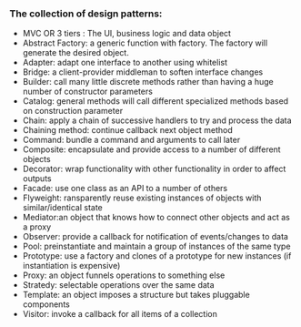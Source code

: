 ### The collection of design patterns:

- MVC OR 3 tiers : The UI, business logic and data object
- Abstract Factory: a generic function with factory. The factory will generate the desired object.
- Adapter: adapt one interface to another using whitelist
- Bridge: a client-provider middleman to soften interface changes
- Builder: call many little discrete methods rather than having a huge number of constructor parameters
- Catalog: general methods will call different specialized methods based on construction parameter
- Chain: apply a chain of successive handlers to try and process the data
- Chaining method: continue callback next object method
- Command: bundle a command and arguments to call later
- Composite: encapsulate and provide access to a number of different objects
- Decorator: wrap functionality with other functionality in order to affect outputs
- Facade: use one class as an API to a number of others
- Flyweight: ransparently reuse existing instances of objects with similar/identical state
- Mediator:an object that knows how to connect other objects and act as a proxy
- Observer: provide a callback for notification of events/changes to data
- Pool: preinstantiate and maintain a group of instances of the same type
- Prototype: use a factory and clones of a prototype for new instances (if instantiation is expensive)
- Proxy: an object funnels operations to something else
- Stratedy: selectable operations over the same data
- Template: an object imposes a structure but takes pluggable components
- Visitor: invoke a callback for all items of a collection
